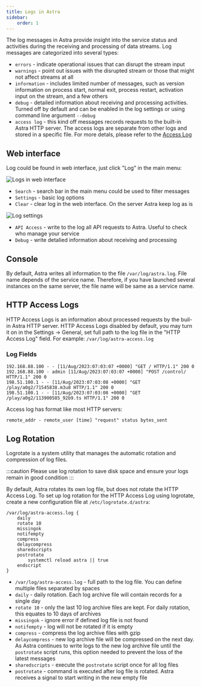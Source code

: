 ```yaml
---
title: Logs in Astra
sidebar:
    order: 1
---
```


The log messages in Astra provide insight into the service status and activities during the receiving and processing of data streams. Log messages are categorized into several types:

- `errors` - indicate operational issues that can disrupt the stream input
- `warnings` - point out issues with the disrupted stream or those that might not affect streams at all
- `information` - includes limited number of messages, such as version information on process start, normal exit, process restart, activation input on the stream, and a few others
- `debug` - detailed information about receiving and processing activities. Turned off by default and can be enabled in the log settings or using command line argument `--debug`
- `access log` - this kind off messages records requests to the built-in Astra HTTP server. The access logs are separate from other logs and stored in a specific file. For more detals, please refer to the [Access Log](/en/astra/logs/access-log/)

## Web interface

Log could be found in web interface, just click "Log" in the main menu:

![Logs in web interface](https://cdn.cesbo.com/help/astra/admin-guide/log/web.png)

- `Search` - search bar in the main menu could be used to filter messages
- `Settings` - basic log options
- `Clear` - clear log in the web interface. On the server Astra keep log as is

![Log settings](https://cdn.cesbo.com/help/astra/admin-guide/log/web-settings.png)

- `API Access` - write to the log all API requests to Astra. Useful to check who manage your service
- `Debug` - write detalied information about receiving and processing

## Console

By default, Astra writes all information to the file `/var/log/astra.log`. File name depends of the service name. Therefore, if you have launched several instances on the same server, the file name will be same as a service name.


## HTTP Access Logs

HTTP Access Logs is an information about processed requests by the buil-in Astra HTTP server. HTTP Access Logs disabled by default, you may turn it on in the Settings → General, set full path to the log file in the "HTTP Access Log" field. For example: `/var/log/astra-access.log`

### Log Fields

```
192.168.88.100 - - [11/Aug/2023:07:03:07 +0000] "GET / HTTP/1.1" 200 0
192.168.88.100 - admin [11/Aug/2023:07:03:07 +0000] "POST /control/ HTTP/1.1" 200 0
198.51.100.1 - - [11/Aug/2023:07:03:08 +0000] "GET /play/a0g2/71545838.m3u8 HTTP/1.1" 200 0
198.51.100.1 - - [11/Aug/2023:07:03:08 +0000] "GET /play/a0g2/113900585_92b9.ts HTTP/1.1" 200 0
```

Access log has format like most HTTP servers:

```
remote_addr - remote_user [time] "request" status bytes_sent
```

## Log Rotation

Logrotate is a system utility that manages the automatic rotation and compression of log files.

:::caution
Please use log rotation to save disk space and ensure your logs remain in good condition
:::

By default, Astra rotates its own log file, but does not rotate the HTTP Access Log. To set up log rotation for the HTTP Access Log using logrotate, create a new configuration file at `/etc/logrotate.d/astra`:

```
/var/log/astra-access.log {
    daily
    rotate 10
    missingok
    notifempty
    compress
    delaycompress
    sharedscripts
    postrotate
        systemctl reload astra || true
    endscript
}
```

- `/var/log/astra-access.log` - full path to the log file. You can define multiple files separated by spaces
- `daily` - daily rotation. Each log archive file will contain records for a single day
- `rotate 10` - only the last 10 log archive files are kept. For daily rotation, this equates to 10 days of archives
- `missingok` - ignore error if defined log file is not found
- `notifempty` - log will not be rotated if it is empty
- `compress` - compress the log archive files with gzip
- `delaycompress` - new log archive file will be compressed on the next day. As Astra continues to write logs to the new log archive file until the `postrotate` script runs, this option needed to prevent the loss of the latest messages
- `sharedscripts` - execute the `postrotate` script once for all log files
- `postrotate` - command is executed after log file is rotated. Astra receives a signal to start writing in the new empty file
